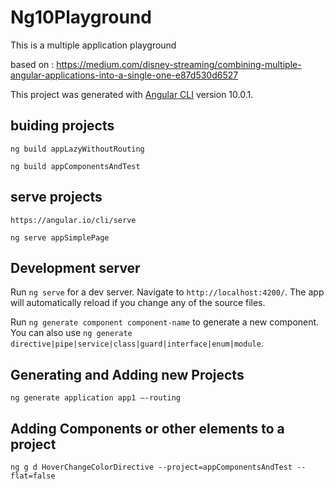 # Ng10Playground

This is a multiple application playground

based on : https://medium.com/disney-streaming/combining-multiple-angular-applications-into-a-single-one-e87d530d6527

This project was generated with [Angular CLI](https://github.com/angular/angular-cli) version 10.0.1.

## buiding projects

    ng build appLazyWithoutRouting

    ng build appComponentsAndTest

## serve projects

    https://angular.io/cli/serve

    ng serve appSimplePage

## Development server

Run `ng serve` for a dev server. Navigate to `http://localhost:4200/`. The app will automatically reload if you change any of the source files.

Run `ng generate component component-name` to generate a new component. You can also use `ng generate directive|pipe|service|class|guard|interface|enum|module`.

## Generating and Adding new Projects

    ng generate application app1 –-routing

## Adding Components or other elements to a project

    ng g d HoverChangeColorDirective --project=appComponentsAndTest --flat=false
